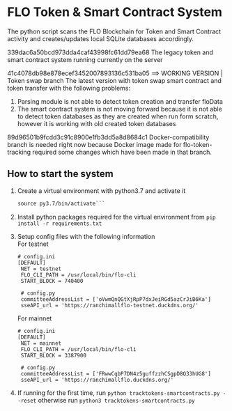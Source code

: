 # FLO Token & Smart Contract System 

The python script scans the FLO Blockchain for Token and Smart Contract activity and creates/updates local SQLite databases accordingly. 

339dac6a50bcd973dda4caf43998fc61dd79ea68 
The legacy token and smart contract system running currently on the server 

41c4078db98e878ecef3452007893136c531ba05 ==> WORKING VERSION | Token swap branch 
The latest version with token swap smart contract and token transfer with the following problems:
1. Parsing module is not able to detect token creation and transfer floData 
2. The smart contract system is not moving forward because it is not able to detect token databases as they are created when run form scratch, however it is working with old created token databases

89d96501b9fcdd3c91c8900e1fb3dd5a8d8684c1
Docker-compatibility branch is needed right now because Docker image made for flo-token-tracking required some changes which have been made in that branch. 


## How to start the system 

1. Create a virtual environment with python3.7 and activate it 
   ```python3.7 -m venv py3.7 
   source py3.7/bin/activate```
2. Install python packages required for the virtual environment from `pip install -r requirements.txt` 
3. Setup config files with the following information  
   For testnet 
   ```
   # config.ini
   [DEFAULT]
    NET = testnet
    FLO_CLI_PATH = /usr/local/bin/flo-cli
    START_BLOCK = 740400
    
    # config.py
    committeeAddressList = ['oVwmQnQGtXjRpP7dxJeiRGd5azCrJiB6Ka']
    sseAPI_url = 'https://ranchimallflo-testnet.duckdns.org/'
    ```
    
   For mainnet 
   ```
   # config.ini
   [DEFAULT]
    NET = mainnet
    FLO_CLI_PATH = /usr/local/bin/flo-cli
    START_BLOCK = 3387900
    
    # config.py
    committeeAddressList = ['FRwwCqbP7DN4z5guffzzhCSgpD8Q33hUG8']
    sseAPI_url = 'https://ranchimallflo.duckdns.org/'
    ```
    
4. If running for the first time, run  `python tracktokens-smartcontracts.py --reset` otherwise run `python3 tracktokens-smartcontracts.py`
